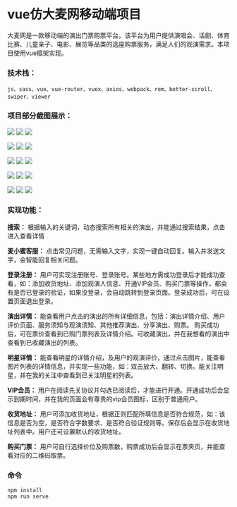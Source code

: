 # vue仿大麦网移动端项目
大麦网是一款移动端的演出门票购票平台。该平台为用户提供演唱会、话剧、体育比赛、儿童亲子、电影、展览等品类的选座购票服务，满足人们的观演需求。本项目使用vue框架实现。

### 技术栈：
    js、sass、vue、vue-router、vuex、axios、webpack、rem、better-scroll、swiper、viewer
    
### 项目部分截图展示：
![](https://github.com/TasonIV/damai/blob/master/showImg/01首页.png)
![](https://github.com/TasonIV/damai/blob/master/showImg/02全选-演出.png)
![](https://github.com/TasonIV/damai/blob/master/showImg/02全选-大咖-详情.png)  

![](https://github.com/TasonIV/damai/blob/master/showImg/02全选-大咖-详情-图片.png)
![](https://github.com/TasonIV/damai/blob/master/showImg/03发现.png)
![](https://github.com/TasonIV/damai/blob/master/showImg/04票夹-列表.png)  

![](https://github.com/TasonIV/damai/blob/master/showImg/04票夹-二维码.png)
![](https://github.com/TasonIV/damai/blob/master/showImg/05我的-已登录.png)
![](https://github.com/TasonIV/damai/blob/master/showImg/06定位.png)  

![](https://github.com/TasonIV/damai/blob/master/showImg/07搜索.png)
![](https://github.com/TasonIV/damai/blob/master/showImg/08客服.png)
![](https://github.com/TasonIV/damai/blob/master/showImg/10演出详情.png)  

![](https://github.com/TasonIV/damai/blob/master/showImg/10演出详情-评价.png)
![](https://github.com/TasonIV/damai/blob/master/showImg/10演出详情-购票.png)
![](https://github.com/TasonIV/damai/blob/master/showImg/11设置.png)

### 实现功能：

__搜索：__ 根据输入的关键词，动态搜索所有相关的演出，并能通过搜索结果，点击进入查看详情

__麦小蜜客服：__ 点击常见问题，无需输入文字，实现一键自动回复。输入并发送文字，会智能回复相关问题。

__登录注册：__ 用户可实现注册账号、登录账号。某些地方需成功登录后才能成功查看，如：添加收货地址、添加观演人信息、开通VIP会员、购买门票等操作，都会有是否已登录的验证，如果没登录，会自动跳转到登录页面。登录成功后，可在设置页面退出登录。

__演出详情：__ 能查看用户点击的演出的所有详细信息，包括：演出详情介绍、用户评价页面、服务须知与观演须知、其他推荐演出、分享演出、购票。 购买成功后，可在票价查看到已购门票列表及详情介绍。可收藏演出，并在我想看的演出中查看到已收藏演出的列表。

__明星详情：__ 能查看明星的详情介绍，及用户的观演评价，通过点击图片，能查看图片列表的详情信息，并实现一些功能，如：双击放大、翻转、切换。能关注明星，并在我的关注中查看到已关注明星的列表。

__VIP会员：__ 用户在阅读先关协议并勾选已阅读后，才能进行开通。开通成功后会显示到期时间，并在我的页面会有尊贵的vip会员图标，区别于普通用户。

__收货地址：__ 用户可添加收货地址，根据正则匹配所填信息是否符合规范，如：该信息是否为空，是否符合字数要求、是否符合验证规则等。保存后会显示在收货地址列表中。用户还可设置默认的收货地址。

__购买门票：__ 用户可自行选择价位及购票数，购票成功后会显示在票夹页，并能查看对应的二维码取票。


### 命令
```
npm install
npm run serve
```
